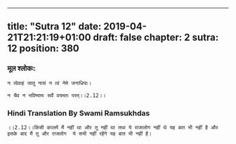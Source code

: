 
---
title: "Sutra 12"
date: 2019-04-21T21:21:19+01:00
draft: false
chapter: 2
sutra: 12
position: 380
---
### मूल श्लोकः:
```
न त्वेवाहं जातु नासं न त्वं नेमे जनाधिपाः।

न चैव न भविष्यामः सर्वे वयमतः परम्।।2.12।।

```

### Hindi Translation By Swami Ramsukhdas
```
।।2.12।।किसी कालमें मैं नहीं था और तू नहीं था तथा ये राजालोग नहीं थे यह बात भी नहीं है और इसके बाद मैं तू और राजलोग  ये सभी नहीं रहेंगे यह बात भी नहीं है।

```


